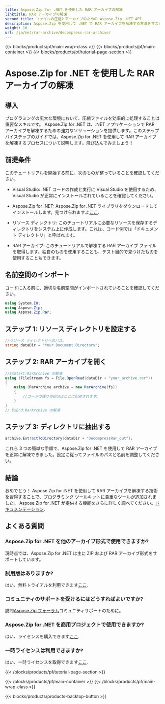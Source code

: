 ```yaml
---
title: Aspose.Zip for .NET を使用した RAR アーカイブの解凍
linktitle: RAR アーカイブの解凍
second_title: ファイルの圧縮とアーカイブのための Aspose.Zip .NET API
description: Aspose.Zip を使用して .NET で RAR アーカイブを解凍する方法をマスターします。効率的なファイル処理のためのステップバイステップのガイド。ダウンロード中！
weight: 10
url: /ja/net/rar-archive/decompress-rar-archive/
---
```


{{< blocks/products/pf/main-wrap-class >}}
{{< blocks/products/pf/main-container >}}
{{< blocks/products/pf/tutorial-page-section >}}

# Aspose.Zip for .NET を使用した RAR アーカイブの解凍


## 導入

プログラミングの広大な環境において、圧縮ファイルを効率的に処理することは重要なスキルです。 Aspose.Zip for .NET は、.NET アプリケーションで RAR アーカイブを解凍するための強力なソリューションを提供します。このステップバイステップのガイドでは、Aspose.Zip for .NET を使用して RAR アーカイブを解凍するプロセスについて説明します。飛び込んでみましょう！

## 前提条件

このチュートリアルを開始する前に、次のものが整っていることを確認してください。

- Visual Studio: .NET コードの作成と実行に Visual Studio を使用するため、Visual Studio が正常にインストールされていることを確認してください。

-  Aspose.Zip for .NET: Aspose.Zip for .NET ライブラリをダウンロードしてインストールします。見つけられますよ[ここ](https://releases.aspose.com/zip/net/).

- リソース ディレクトリ: このチュートリアルに必要なリソースを保存するディレクトリをシステム上に作成します。これは、コード例では「ドキュメント ディレクトリ」と呼ばれます。

- RAR アーカイブ: このチュートリアルで解凍する RAR アーカイブ ファイルを取得します。独自のものを使用することも、テスト目的で見つけたものを使用することもできます。

## 名前空間のインポート

コードに入る前に、適切な名前空間がインポートされていることを確認してください。

```csharp
using System.IO;
using Aspose.Zip;
using Aspose.Zip.Rar;
```

## ステップ 1: リソース ディレクトリを設定する

```csharp
//リソース ディレクトリへのパス。
string dataDir = "Your Document Directory";
```

## ステップ 2: RAR アーカイブを開く

```csharp
//ExStart:RarArchive の解凍
using (FileStream fs = File.OpenRead(dataDir + "your_archive.rar"))
{
    using (RarArchive archive = new RarArchive(fs))
    {
        //コードの残りの部分はここに記述されます。
    }
}
// ExEnd:RarArchive の解凍
```

## ステップ 3: ディレクトリに抽出する

```csharp
archive.ExtractToDirectory(dataDir + "DecompressRar_out");
```

これら 3 つの簡単な手順で、Aspose.Zip for .NET を使用して RAR アーカイブを正常に解凍できました。設定に従ってファイルのパスと名前を調整してください。

## 結論

おめでとう！ Aspose.Zip for .NET を使用して RAR アーカイブを解凍する技術を習得することで、プログラミング ツールキットに貴重なツールが追加されました。 Aspose.Zip for .NET が提供する機能をさらに詳しく調べてください。[ドキュメンテーション](https://reference.aspose.com/zip/net/).

## よくある質問

### Aspose.Zip for .NET を他のアーカイブ形式で使用できますか?
現時点では、Aspose.Zip for .NET は主に ZIP および RAR アーカイブ形式をサポートしています。

### 試用版はありますか?
はい、無料トライアルを利用できます[ここ](https://releases.aspose.com/).

### コミュニティのサポートを受けるにはどうすればよいですか?
訪問[Aspose.Zip フォーラム](https://forum.aspose.com/c/zip/37)コミュニティサポートのために。

### Aspose.Zip for .NET を商用プロジェクトで使用できますか?
はい、ライセンスを購入できます[ここ](https://purchase.aspose.com/buy).

### 一時ライセンスは利用できますか?
はい、一時ライセンスを取得できます[ここ](https://purchase.aspose.com/temporary-license/).

{{< /blocks/products/pf/tutorial-page-section >}}

{{< /blocks/products/pf/main-container >}}
{{< /blocks/products/pf/main-wrap-class >}}

{{< blocks/products/products-backtop-button >}}
